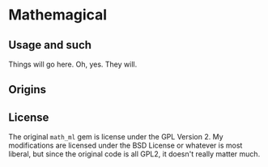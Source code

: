 Mathemagical
============

## Usage and such

Things will go here.  Oh, yes.  They will.

## Origins

## License

The original `math_ml` gem is license under the GPL Version 2.  My modifications are licensed under the BSD License or whatever is most liberal, but since the original code is all GPL2, it doesn't really matter much.
